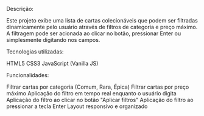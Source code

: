 Descrição:

Este projeto exibe uma lista de cartas colecionáveis que podem ser filtradas dinamicamente pelo usuário através de filtros de categoria e preço máximo. A filtragem pode ser acionada ao clicar no botão, pressionar Enter ou simplesmente digitando nos campos.

Tecnologias utilizadas:

HTML5
CSS3
JavaScript (Vanilla JS)

Funcionalidades:

Filtrar cartas por categoria (Comum, Rara, Épica)
Filtrar cartas por preço máximo
Aplicação do filtro em tempo real enquanto o usuário digita
Aplicação do filtro ao clicar no botão "Aplicar filtros"
Aplicação do filtro ao pressionar a tecla Enter
Layout responsivo e organizado
